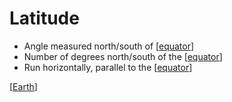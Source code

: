 # Latitude

- Angle measured north/south of [[equator]]
- Number of degrees north/south of the [[equator]]
- Run horizontally, parallel to the [[equator]]

[[Earth]]

[//begin]: # "Autogenerated link references for markdown compatibility"
[equator]: equator "Equator"
[Earth]: earth "Earth 🜨"
[//end]: # "Autogenerated link references"